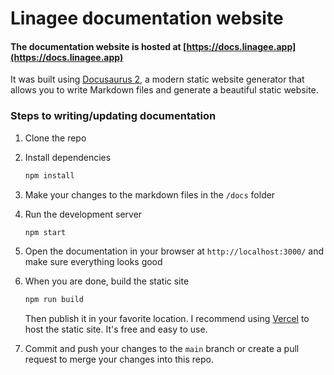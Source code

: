 # Linagee documentation website

#### The documentation website is hosted at [https://docs.linagee.app](https://docs.linagee.app)

It was built using [Docusaurus 2](https://docusaurus.io/), a modern static website generator that allows you to write 
Markdown files and generate a beautiful static website.

### Steps to writing/updating documentation

1. Clone the repo
2. Install dependencies
    ```bash
    npm install
    ```
3. Make your changes to the markdown files in the `/docs` folder
4. Run the development server
    ```bash
    npm start
    ```
5. Open the documentation in your browser at `http://localhost:3000/` and
   make sure everything looks good
6. When you are done, build the static site
    ```bash
    npm run build
    ```
   Then publish it in your favorite location.
   I recommend using [Vercel](https://vercel.com/) to host the static site. It's free and easy to use.

7. Commit and push your changes to the `main` branch or create a pull request to merge your changes into this repo.
